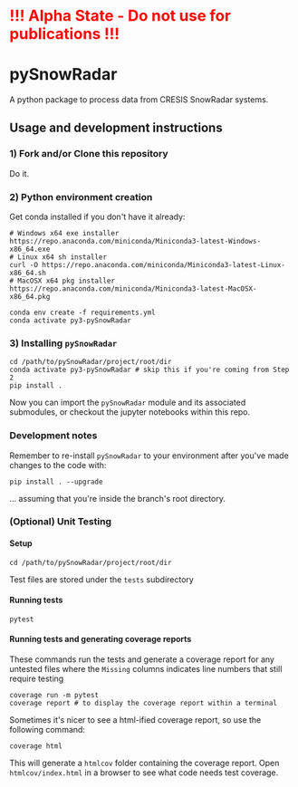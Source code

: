 

<span style="color:red;font-size:  20pt">**!!! Alpha State - Do not use for publications !!!**</span>

# pySnowRadar

A python package to process data from CRESIS SnowRadar systems.




## Usage and development instructions

### 1) Fork and/or Clone this repository

Do it.

### 2) Python environment creation

Get conda installed if you don't have it already:
```
# Windows x64 exe installer
https://repo.anaconda.com/miniconda/Miniconda3-latest-Windows-x86_64.exe
# Linux x64 sh installer
curl -O https://repo.anaconda.com/miniconda/Miniconda3-latest-Linux-x86_64.sh
# MacOSX x64 pkg installer
https://repo.anaconda.com/miniconda/Miniconda3-latest-MacOSX-x86_64.pkg
```

```
conda env create -f requirements.yml
conda activate py3-pySnowRadar
```

### 3) Installing `pySnowRadar`

```
cd /path/to/pySnowRadar/project/root/dir
conda activate py3-pySnowRadar # skip this if you're coming from Step 2
pip install . 
```

Now you can import the `pySnowRadar` module and its associated submodules, or checkout the jupyter notebooks within this repo.

### Development notes

Remember to re-install `pySnowRadar` to your environment after you've made changes to the code with:
```
pip install . --upgrade
```
... assuming that you're inside the branch's root directory.

### (Optional) Unit Testing
#### Setup

```
cd /path/to/pySnowRadar/project/root/dir
```
Test files are stored under the `tests` subdirectory

#### Running tests

```
pytest 
```

#### Running tests and generating coverage reports
These commands run the tests and generate a coverage report for any untested files where the `Missing` columns indicates line numbers that still require testing

```
coverage run -m pytest
coverage report # to display the coverage report within a terminal
```

Sometimes it's nicer to see a html-ified coverage report, so use the following command:

```
coverage html 
```

This will generate a `htmlcov` folder containing the coverage report. Open `htmlcov/index.html` in a browser to see what code needs test coverage.
